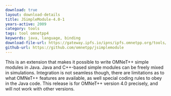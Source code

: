 ```yaml
---
download: true
layout: download-details
title: JSimpleModule-4.0-1
years-active: 2009
category: tools
tags: tool omnetpp4
keywords: java, language, binding
download-file-url: https://gateway.ipfs.io/ipns/ipfs.omnetpp.org/tools/jsimplemodule-opp4.0-1.tgz
github-url: https://github.com/omnetpp/jsimplemodule
---
```


This is an extension that makes it possible to write OMNeT++ simple modules in
Java. Java and C++-based simple modules can be freely mixed in simulations.
Integration is not seamless though, there are limitations as to what OMNeT++
features are available, as well special coding rules to obey in the Java code.
This release is for OMNeT++ version 4.0 precisely, and will not work with other
versions.
